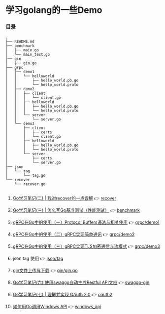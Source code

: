 # 学习golang的一些Demo



### 目录

````
.
├── README.md
├── benchmark    
│   ├── main.go
│   └── main_test.go
├── gin
│   ├── gin.go
├── grpc
│   ├── demo1
│   │   └── helloworld
│   │       ├── hello_world.pb.go
│   │       └── hello_world.proto
│   ├── demo2
│   │   ├── client
│   │   │   └── client.go
│   │   ├── helloworld
│   │   │   ├── hello_world.pb.go
│   │   │   └── hello_world.proto
│   │   └── server
│   │       └── server.go
│   └── demo3
│       ├── client
│       │   ├── certs
│       │   └── client.go
│       ├── helloworld
│       │   ├── hello_world.pb.go
│       │   └── hello_world.proto
│       └── server
│           ├── certs
│           └── server.go
├── json
│   └── tag
│       └── tag.go
└── recover
    └── recover.go


````



1. [Go学习笔记(二) | 我对recover的一点误解](https://razeen.me/post/daily-go-recover.html)  👉 [recover](https://github.com/razeencheng/demo-go/tree/master/recover)
2. [Go学习笔记(三) | 怎么写Go基准测试（性能测试）](https://razeen.me/post/go-how-to-write-benchmark.html) 👉 [benchmark](https://github.com/razeencheng/demo-go/tree/master/benchmark)
3. [gRPC在Go中的使用（一）Protocol Buffers语法与相关使用](https://razeen.me/post/how-to-use-grpc-in-golang-01.html)  👉 [grpc/demo1](https://github.com/razeencheng/demo-go/tree/master/grpc/demo1)
4. [gRPC在Go中的使用（二）gRPC实现简单通讯](https://razeen.me/post/how-to-use-grpc-in-golang-02.html)  👉 [grpc/demo2](https://github.com/razeencheng/demo-go/tree/master/grpc/demo2)
5. [gRPC在Go中的使用（三）gRPC实现TLS加密通信与流模式](https://razeen.me/post/how-to-use-grpc-in-golang-03.html)  👉 [grpc/demo3](https://github.com/razeencheng/demo-go/tree/master/grpc/demo3)

6. json tag 使用 👉 [json/tag](https://github.com/razeencheng/demo-go/tree/master/json/tag)

7. [gin文件上传与下载](https://newb.razeen.me/gin-file-download-and-upload/) 👉 [gin/gin.go](https://github.com/razeencheng/demo-go/blob/master/gin/gin.go)

8. [Go学习笔记(六) 使用swaggo自动生成Restful API文档](https://razeen.me/post/go-swagger.html) 👉 [swaggo-gin](https://github.com/razeencheng/demo-go/tree/master/swaggo-gin)

9. [Go学习笔记(七) | 理解并实现 OAuth 2.0](https://razeen.me/post/oauth2-protocol-details.html) 👉  [oauth2](https://github.com/razeencheng/demo-go/tree/master/oauth2)

10. [如何用Go调用Windows API](https://razeencheng.com/post/breaking-all-the-rules-using-go-to-call-windows-api.html)  👉 [windows_api](https://github.com/razeencheng/demo-go/tree/master/windows_api)